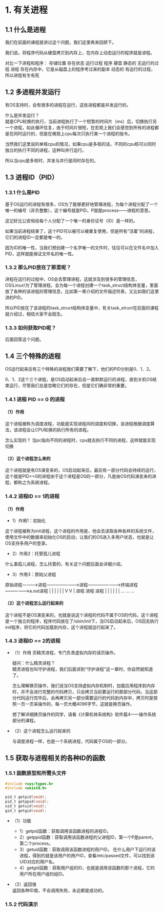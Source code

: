 # 1. 有关进程

## 1.1 什么是进程

我们在前面的课程就讲过这个问题，我们这里再来回顾下。

我们说，将程序代码从硬盘拷贝到内存上，在内存上动态运行的程序就是进程。

对比一下进程和程序：
      存储位置                                       存在状态      运行过程
程序  硬盘                                           静态的        无运行的过程
进程  存在内存中，它是从磁盘上的程序考过来的副本        动态的        有运行的过程，所以进程有生有死

## 1.2 多进程并发运行

有OS支持时，会有很多的进程在运行，这些进程都是并发运行的。

什么是并发运行？  
就是CPU轮换的执行，当前进程执行了一个短暂的时间片（ms）后，切换执行另一个进程，如此循环往复，由于时间片很短，在宏观上我们会感觉到所有的进程都是在同时运行的，但是在微观上cpu每次只执行某一个进程的指令。  

当然我们这里说的单核cpu的情况，如果cpu是多核的话，不同的cpu核可以同时独立的执行不同的进程，这种叫并行运行。

所以当cpu是多核时，并发与并行是同时存在的。

## 1.3 进程ID（PID）

### 1.3.1 什么是PID

基于OS运行的进程有很多，OS为了能够更好地管理进程，为每个进程分配了一个唯一的编号（非负整数），这个编号就是PID，P就是process——进程的意思。

这记好比公安局给每个人分配了一个唯一的身份证号（ID）是一样的。

如果当前进程结束了，这个PID可以被可以被重复使用，但是所有“活着”的进程，它们的进程ID一定都是唯一的。

因为ID的唯一性，当我们想创建一个名字唯一的文件时，往往可以在文件名中加入PID，这样就能保证文件名的唯一性。

### 1.3.2 那么PID放在了那里呢？

进程在运行的过程中，OS会去管理进程，这就涉及到很多的管理信息，OS(Linux)为了管理进程，会为每一个进程创建一个task_struct结构体变量，里面放了各种的该进程的管理信息，比如第一章介绍的文件描述符表，又比如我们这里讲的PID。

所以PID放在了该进程的task_struct结构体变量中，有关task_struct在前面的课程就介绍过，相信大家不会陌生。

### 1.3.3 如何获取PID呢？

后面回答这个问题。

## 1.4 三个特殊的进程

OS运行起来后有三个特殊的进程我们需要了解下，他们的PID分别是0、1、2。

0、1、2这个三个进程，是OS启动起来后会一直默默运行的进程，直到关机OS结束运行，尽管我们总是忽略它们的存在，但是它们确非常的重要。

### 1.4.1 进程 PID == 0 的进程

#### （1）作用

这个进程被称为调度进程，功能是实现进程间的调度和切换，该进程根据调度算法，该进程会让CPU轮换的执行所有的进程。

怎么实现的？
当pc指向不同的进程时，cpu就去执行不同的进程，这样就能实现切换

#### （2）这个进程怎么来的

这个进程就是有OS演变来的，OS启动起来后，最后有一部分代码会持续的运行，这个就是PID==0的进程由于这个进程是OS的一部分，凡是由OS代码演变来的进程，都称之为系统进程。

### 1.4.2 进程ID == 1的进程

#### （1）作用

+ 1）作用1：初始化

这个进程被称为init进程，这个进程的作用是，他会去读取各种各样的系统文件，使用文件中的数据来初始化OS的启动，让我们的OS进入多用户状态，也就是让OS支持多用户的登录。

+ 2）作用2：托管孤儿进程

什么事孤儿进程，怎么托管的，有关这个问题后面会详细介绍。

+ 3）作用3：原始父进程

原始进程————>进程————————>进程————————>终端进程——————>a.out进程
              |            |             |
              |            |             |
              V            V             |
            进程          进程          进程
              |            |             |
              |            |             |
             ...          ...           ...

#### （2）这个进程怎么运行起来的

这个进程不是OS演变来的，也就是说这个进程的代码不属于OS的代码，这个进程是一个独立的程序，程序代码放在了/sbin/init下，当OS启动起来后，OS回去执行init程序，将它的代码加载到内存，这个进程就运行起来了。

### 1.4.3 进程ID == 2的进程

+ （1）作用
  页精灵进程，专门负责虚拟内存的请页操作。
  
  疑问：什么精灵进程？  
  精灵进程也叫守护进程，我们后面讲到“守护进程”这一章时，你自然就知道了。
  
  怎么理解换页操作，我们说当OS支持虚拟内存机制时，加载应用程序到内存时，并不会进行完整的代码拷贝，只会拷贝当前要运行的那部分代码，当这部分代码运行完毕后，会再拷贝另一部分需要运行的代码到内存中，拷贝时是按照一页一页来操作的，每一页大概4096字节，这就是换页操作。

  想了解详细换页操作的同学，请看《计算机体系结构》软件篇4——操作系统部分的课程。

+ （2）这个进程怎么运行起来的

  与调度进程一样，也是一个系统进程，代码属于OS的一部分。

## 1.5 获取与进程相关的各种ID的函数

### 1.5.1 函数原型和所需头文件

```c
#include <sys/types.h>
#include <unistd.h>

pid_t getpid(void);
pid_t getppid(void);
uid_t getuid(void);
gid_t getgid(void);
```

+ （1）功能
  + 1）getpid函数：获取调用该函数进程的进程ID。
  + 2）getppid函数：获取调用该函数进程的父进程ID，第一个P是parent，第二个process。
  + 3）getuid函数：获取调用该函数进程的用户ID。
      在什么用户下运行的该进程，得到的就是该用户的用户ID，查看/etc/passed文件，可以找到该UID对应的用户名。
  + 4）getgid函数：获取用户组的ID，也就是调用该函数的那个进程，它的用户所在用户组的组ID。

+ （2）返回值  
  返回各种ID值，不会调用失败，永远都是成功的。

### 1.5.2 代码演示